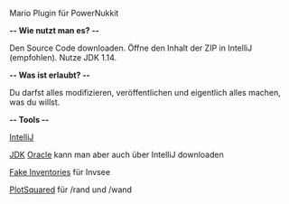 Mario Plugin für PowerNukkit

**-- Wie nutzt man es? --**

Den Source Code downloaden. Öffne den Inhalt der ZIP in IntelliJ (empfohlen). Nutze JDK 1.14.

**-- Was ist erlaubt? --**

Du darfst alles modifizieren, veröffentlichen und eigentlich alles machen, was du willst.

**-- Tools --**

[IntelliJ](https://www.jetbrains.com/idea/download/)

[JDK](https://jdk.java.net/java-se-ri/14) [Oracle](https://www.oracle.com/de/java/technologies/javase/jdk14-archive-downloads.html) kann man aber auch über IntelliJ downloaden

[Fake Inventories](https://ci.opencollab.dev//job/NukkitX/job/FakeInventories/job/master/) für Invsee

[PlotSquared](https://cloudburstmc.org/resources/plotsquared.31/) für /rand und /wand
